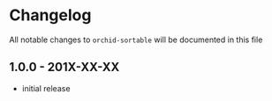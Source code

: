 # Changelog

All notable changes to `orchid-sortable` will be documented in this file

## 1.0.0 - 201X-XX-XX

- initial release
